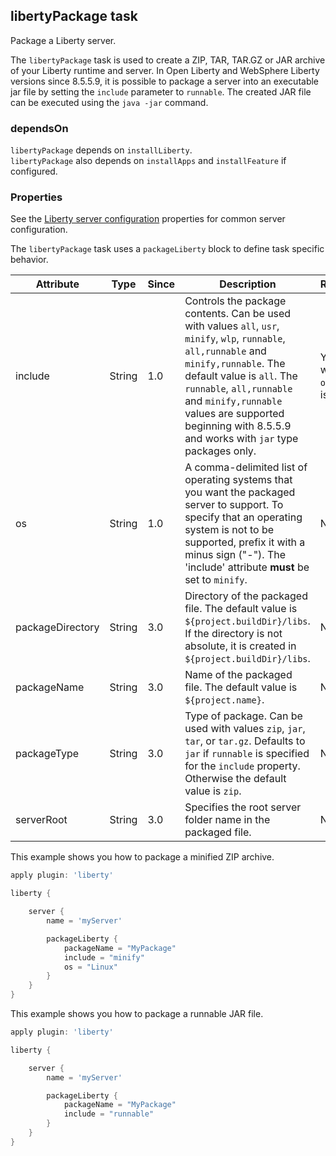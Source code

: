 ## libertyPackage task

Package a Liberty server.

The `libertyPackage` task is used to create a ZIP, TAR, TAR.GZ or JAR archive of your Liberty runtime and server.
In Open Liberty and WebSphere Liberty versions since 8.5.5.9, it is possible to package a server into an executable jar file by setting the `include` parameter to `runnable`. The created JAR file can be executed using the `java -jar` command.

### dependsOn
`libertyPackage` depends on `installLiberty`.  
`libertyPackage` also depends on `installApps` and `installFeature` if configured.  
  
### Properties

See the [Liberty server configuration](libertyExtensions.md#liberty-server-configuration) properties for common server configuration.

The `libertyPackage` task uses a `packageLiberty` block to define task specific behavior.

| Attribute | Type  | Since | Description | Required |
| --------- | ----- | ----- | ----------- | -------- |
| include | String | 1.0 | Controls the package contents. Can be used with values `all`, `usr`, `minify`, `wlp`, `runnable`, `all,runnable` and `minify,runnable`. The default value is `all`. The `runnable`, `all,runnable` and `minify,runnable` values are supported beginning with 8.5.5.9 and works with `jar` type packages only. | Yes, only when the `os` option is set. |
| os| String | 1.0 | A comma-delimited list of operating systems that you want the packaged server to support. To specify that an operating system is not to be supported, prefix it with a minus sign ("-"). The 'include' attribute __must__ be set to `minify`. | No |
| packageDirectory |  String | 3.0 | Directory of the packaged file. The default value is `${project.buildDir}/libs`. If the directory is not absolute, it is created in `${project.buildDir}/libs`.| No |
| packageName |  String | 3.0 | Name of the packaged file. The default value is `${project.name}`. | No |
| packageType | String | 3.0 | Type of package. Can be used with values `zip`, `jar`, `tar`, or `tar.gz`. Defaults to `jar` if `runnable` is specified for the `include` property. Otherwise the default value is `zip`. | No |
| serverRoot |  String | 3.0 | Specifies the root server folder name in the packaged file. | No |


This example shows you how to package a minified ZIP archive.

```groovy
apply plugin: 'liberty'

liberty {

    server {
        name = 'myServer'

        packageLiberty {
            packageName = "MyPackage"
            include = "minify"
            os = "Linux"
        }
    }
}

```

This example shows you how to package a runnable JAR file.

```groovy
apply plugin: 'liberty'

liberty {

    server {
        name = 'myServer'

        packageLiberty {
            packageName = "MyPackage"
            include = "runnable"
        }   
    }
}

```
